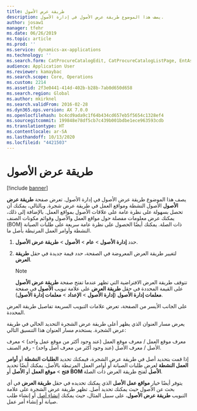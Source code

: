 ```yaml
---
title: طريقة عرض الأصول
description: يصف هذا الموضوع طريقة عرض الأصول في إدارة الأصول.
author: josaw1
manager: tfehr
ms.date: 06/26/2019
ms.topic: article
ms.prod: ''
ms.service: dynamics-ax-applications
ms.technology: ''
ms.search.form: CatProcureCatalogEdit, CatProcureCatalogListPage, EntAssetObjectTree, EntAssetFunctionalLocationTree
audience: Application User
ms.reviewer: kamaybac
ms.search.scope: Core, Operations
ms.custom: 2214
ms.assetid: 2f3e0441-414d-402b-b28b-7ab0d650d658
ms.search.region: Global
ms.author: mkirknel
ms.search.validFrom: 2016-02-28
ms.dyn365.ops.version: AX 7.0.0
ms.openlocfilehash: bc4cd9ada9c1f64b434cd657eb5f5654c1328ef4
ms.sourcegitcommit: 199848e78df5cb7c439b001bdbe1ece963593cdb
ms.translationtype: HT
ms.contentlocale: ar-SA
ms.lasthandoff: 10/13/2020
ms.locfileid: "4421503"
---
```

# <a name="asset-view"></a>طريقة عرض الأصول

[!include [banner](../../includes/banner.md)]

 

يصف هذا الموضوع طريقة عرض الأصول في إدارة الأصول. تعرض صفحة **طريقة عرض الأصول** الأصول النشطة ومواقع العمل في طريقة عرض شجرة. وبالتالي، يمكنك أن تحصل بسهولة على نظرة عامة على علاقات الأصول بمواقع العمل. بالإضافة إلى ذلك، يمكنك عرض معلومات مفصلة حول مواقع العمل والأصول وقوائم مكونات الصنف (BOM) ذات الصلة. يمكنك أيضًا الحصول على نظرة عامة سريعة على طلبات الصيانة النشطة وأوامر العمل المرتبطة بأصل ما.

1. حدد **إدارة الأصول** \> **عام** \> **الأصول** \> **طريقة عرض الأصول‏‎**.
2. لتغيير طريقة العرض المعروضة في الصفحة، حدد قيمة جديدة في حقل **طريقة العرض**.

    > [!NOTE]
    > تتوقف طريقة العرض الافتراضية التي تظهر عندما تفتح صفحة **طريقة عرض الأصول** على القيمة المحددة في حقل **طريقة العرض** على علامة تبويب **الأصول** في صفحة **معلمات إدارة الأصول** (**إدارة الأصول** \> **الإعداد** \> **معلمات إدارة الأصول**).

على الجانب الأيسر من الصفحة، تعرض علامات التبويب السريعة تفاصيل طريقة العرض المحددة.

يعرض مسار العنوان الذي يظهر أعلى طريقة عرض الشجرة التحديد الحالي في طريقة عرض الشجرة. يستخدم مسار العنوان هذا التنسيق التالي:

معرف موقع العمل / معرف موقع العمل (عند وجود أكثر من موقع عمل واحد) \> معرف الأصل / معرف الأصل (عند وجود أكثر من معرف أصل واحد) - رقم الصنف.

إذا قمت بتحديد أصل في طريقة عرض الشجرة، فيمكنك تحديد **الطلبات النشطة** أو **أوامر العمل النشطة** لعرض طلبات الصيانة أو أوامر العمل المرتبطة بالأصل. يمكنك أيضًا تحديد **فتح** \> **موقع العمل** أو **الأصل** أو **BOM‏‎ الأصل** لفتح طريقة العرض ذات الصلة.

يتوفر أيضًا خيار **مواقع عمل الأصل** الذي يمكنك تحديده في حقل **طريقة العرض** في أي بحث عن الأصول حيث يمكنك تحديد أصل. تظهر طريقة عرض الشجرة على علامة التبويب **طريقة عرض الأصول**، على سبيل المثال، حيث يمكنك [إنشاء أصل](../objects/create-an-object.md) أو إنشاء طلب صيانة أو إنشاء أمر عمل.
